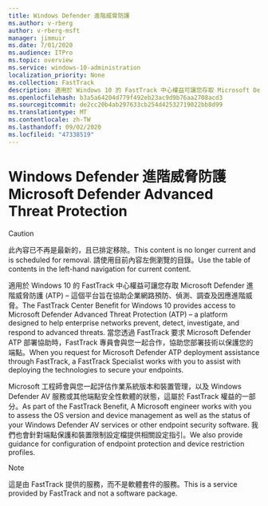 ```yaml
---
title: Windows Defender 進階威脅防護
ms.author: v-rberg
author: v-rberg-msft
manager: jimmuir
ms.date: 7/01/2020
ms.audience: ITPro
ms.topic: overview
ms.service: windows-10-administration
localization_priority: None
ms.collection: FastTrack
description: 適用於 Windows 10 的 FastTrack 中心權益可讓您存取 Microsoft Defender 進階威脅防護 (ATP) – 這是一項新服務，旨在協助企業網路預防、偵測、調查及因應進階威脅。
ms.openlocfilehash: b3a5a64204d779f492eb23ac9d9b76aa2708acd3
ms.sourcegitcommit: de2cc20b4ab297633cb254d42532719022bb8d99
ms.translationtype: MT
ms.contentlocale: zh-TW
ms.lasthandoff: 09/02/2020
ms.locfileid: "47338519"
---
```

# <a name="microsoft-defender-advanced-threat-protection"></a><span data-ttu-id="141a8-103">Windows Defender 進階威脅防護</span><span class="sxs-lookup"><span data-stu-id="141a8-103">Microsoft Defender Advanced Threat Protection</span></span>

> [!CAUTION]
> <span data-ttu-id="141a8-104">此內容已不再是最新的，且已排定移除。</span><span class="sxs-lookup"><span data-stu-id="141a8-104">This content is no longer current and is scheduled for removal.</span></span> <span data-ttu-id="141a8-105">請使用目前內容左側瀏覽的目錄。</span><span class="sxs-lookup"><span data-stu-id="141a8-105">Use the table of contents in the left-hand navigation for current content.</span></span>

<span data-ttu-id="141a8-106">適用於 Windows 10 的 FastTrack 中心權益可讓您存取 Microsoft Defender 進階威脅防護 (ATP) – 這個平台旨在協助企業網路預防、偵測、調查及因應進階威脅。</span><span class="sxs-lookup"><span data-stu-id="141a8-106">The FastTrack Center Benefit for Windows 10 provides access to Microsoft Defender Advanced Threat Protection (ATP) – a platform designed to help enterprise networks prevent, detect, investigate, and respond to advanced threats.</span></span> <span data-ttu-id="141a8-107">當您透過 FastTrack 要求 Microsoft Defender ATP 部署協助時，FastTrack 專員會與您一起合作，協助您部署技術以保護您的端點。</span><span class="sxs-lookup"><span data-stu-id="141a8-107">When you request for Microsoft Defender ATP deployment assistance through FastTrack, a FastTrack Specialist works with you to assist with deploying the technologies to secure your endpoints.</span></span>

<span data-ttu-id="141a8-108">Microsoft 工程師會與您一起評估作業系統版本和裝置管理，以及 Windows Defender AV 服務或其他端點安全性軟體的狀態，這屬於 FastTrack 權益的一部分。</span><span class="sxs-lookup"><span data-stu-id="141a8-108">As part of the FastTrack Benefit, A Microsoft engineer works with you to assess the OS version and device management as well as the status of your Windows Defender AV services or other endpoint security software.</span></span> <span data-ttu-id="141a8-109">我們也會針對端點保護和裝置限制設定檔提供相關設定指引。</span><span class="sxs-lookup"><span data-stu-id="141a8-109">We also provide guidance for configuration of endpoint protection and device restriction profiles.</span></span>  

> [!NOTE]
> <span data-ttu-id="141a8-110">這是由 FastTrack 提供的服務，而不是軟體套件的服務。</span><span class="sxs-lookup"><span data-stu-id="141a8-110">This is a service provided by FastTrack and not a software package.</span></span> 

